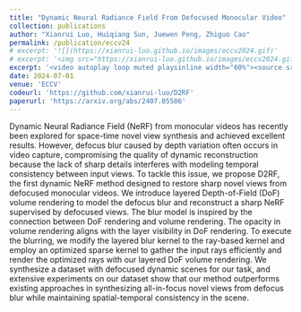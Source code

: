 ```yaml
---
title: "Dynamic Neural Radiance Field From Defocused Monocular Video"
collection: publications
author: "Xianrui Luo, Huiqiang Sun, Juewen Peng, Zhiguo Cao"
permalink: /publication/eccv24
# excerpt: '![](https://xianrui-luo.github.io/images/eccv2024.gif)'
# excerpt: '<img src="https://xianrui-luo.github.io/images/eccv2024.gif" width="60%" />'
excerpt: '<video autoplay loop muted playsinline width="60%"><source src="https://xianrui-luo.github.io/images/eccv2024.mp4" type="video/mp4"></video>'
date: 2024-07-01
venue: 'ECCV'
codeurl: 'https://github.com/xianrui-luo/D2RF'
paperurl: 'https://arxiv.org/abs/2407.05586'
---
```


Dynamic Neural Radiance Field (NeRF) from monocular videos has recently been explored for space-time novel view synthesis and achieved excellent results. However, defocus blur caused by depth variation often occurs in video capture, compromising the quality of dynamic reconstruction because the lack of sharp details interferes with modeling temporal consistency between input views. To tackle this issue, we propose D2RF, the first dynamic NeRF method designed to restore
sharp novel views from defocused monocular videos. We introduce layered Depth-of-Field (DoF) volume rendering to model the defocus blur and reconstruct a sharp NeRF supervised by defocused views. The blur model is inspired by the connection between DoF rendering and volume rendering. The opacity in volume rendering aligns with the layer visibility in DoF rendering. To execute the blurring, we modify the layered blur kernel to the ray-based kernel and employ an optimized sparse kernel
to gather the input rays efficiently and render the optimized rays with our layered DoF volume rendering. We synthesize a dataset with defocused dynamic scenes for our task, and extensive experiments on our dataset show that our method outperforms existing approaches in synthesizing all-in-focus novel views from defocus blur while maintaining spatial-temporal consistency in the scene.
